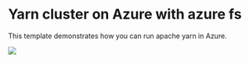 # Yarn cluster on Azure with azure fs

This template demonstrates how you can run apache yarn in Azure.


<a href="https://portal.azure.com/#create/Microsoft.Template/uri/https%3A%2F%2Fraw.githubusercontent.com%2Fprongs%2Fyarn-azure%2Fmaster%2Fazuredeploy.json" target="_blank">
    <img src="http://azuredeploy.net/deploybutton.png"/>
</a>